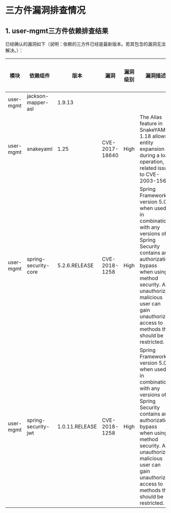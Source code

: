 # 三方件漏洞排查情况

## 1. user-mgmt三方件依赖排查结果

已经确认的漏洞如下（说明：依赖的三方件已经是最新版本。若其包含的漏洞无法解决。）：

| 模块      |  依赖组件  |版本| 漏洞         |  漏洞级别             |   漏洞描述 |  是否解决 |    说明    |
| ---------| --------------------|----------------------|----------------|----------------- |----------------|-----------------|---------------------------------|
|user-mgmt|jackson-mapper-asl|  1.9.13      |         |         |         |      |
|user-mgmt|snakeyaml    | 1.25 | CVE-2017-18640       | High        |  The Alias feature in SnakeYAML 1.18 allows entity expansion during a load operation, a related issue to CVE-2003-1564.       | 否        |      |
|user-mgmt|spring-security-core   | 5.2.6.RELEASE | CVE-2018-1258       | High        |Spring Framework version 5.0.5 when used in combination with any versions of Spring Security contains an authorization bypass when using method security. An unauthorized malicious user can gain unauthorized access to methods that should be restricted. | 否        |      |
|user-mgmt|spring-security-jwt   | 1.0.11.RELEASE | CVE-2018-1258       | High        |Spring Framework version 5.0.5 when used in combination with any versions of Spring Security contains an authorization bypass when using method security. An unauthorized malicious user can gain unauthorized access to methods that should be restricted. | 否        |      |